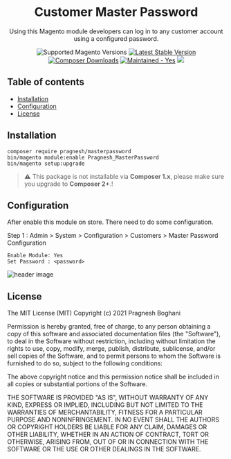 <h1 align="center">Customer Master Password</h1> 

<div align="center">
  <p>Using this Magento module developers can log in to any customer account using a configured password.</p>
  <img src="https://img.shields.io/badge/magento-^2.3-brightgreen.svg?logo=magento&longCache=true&style=flat-square" alt="Supported Magento Versions" />
  <a href="https://packagist.org/packages/pragnesh/masterpassword" target="_blank"><img src="https://img.shields.io/packagist/v/pragneshboghani/magento2-module-masterlogin" alt="Latest Stable Version" /></a>
  <a href="https://packagist.org/packages/markshust/magento2-module-extrabodyclasses" target="_blank"><img src="https://img.shields.io/packagist/dt/pragneshboghani/magento2-module-masterlogin" alt="Composer Downloads" /></a>
  <a href="https://GitHub.com/Naereen/StrapDown.js/graphs/commit-activity" target="_blank"><img src="https://img.shields.io/badge/maintained%3F-no-brightgreen.svg?style=flat-square" alt="Maintained - Yes" /></a>
  <a href="https://opensource.org/licenses/MIT" target="_blank"><img src="https://img.shields.io/badge/license-MIT-blue.svg" /></a>
</div>


## Table of contents

- [Installation](#installation)
- [Configuration](#configuration)
- [License](#license)


## Installation

```
composer require pragnesh/masterpassword
bin/magento module:enable Pragnesh_MasterPassword
bin/magento setup:upgrade
```
> :warning: This package is not installable via **Composer 1.x**, please make sure you upgrade to **Composer 2+**.!

## Configuration

After enable this module on store. There need to do some configuration. 

Step 1 : 
	Admin > System > Configuration > Customers > Master Password Configuration

	Enable Module: Yes
	Set Password : <password>

![header image](https://raw.github.com/pragneshboghani/magento2-module-masterlogin/develop/masterlogin_config.png)

## License

The MIT License (MIT)
Copyright (c) 2021 Pragnesh Boghani

Permission is hereby granted, free of charge, to any person obtaining a copy of this software and associated documentation files (the "Software"), to deal in the Software without restriction, including without limitation the rights to use, copy, modify, merge, publish, distribute, sublicense, and/or sell copies of the Software, and to permit persons to whom the Software is furnished to do so, subject to the following conditions:

The above copyright notice and this permission notice shall be included in all copies or substantial portions of the Software.

THE SOFTWARE IS PROVIDED "AS IS", WITHOUT WARRANTY OF ANY KIND, EXPRESS OR IMPLIED, INCLUDING BUT NOT LIMITED TO THE WARRANTIES OF MERCHANTABILITY, FITNESS FOR A PARTICULAR PURPOSE AND NONINFRINGEMENT. IN NO EVENT SHALL THE AUTHORS OR COPYRIGHT HOLDERS BE LIABLE FOR ANY CLAIM, DAMAGES OR OTHER LIABILITY, WHETHER IN AN ACTION OF CONTRACT, TORT OR OTHERWISE, ARISING FROM, OUT OF OR IN CONNECTION WITH THE SOFTWARE OR THE USE OR OTHER DEALINGS IN THE SOFTWARE.